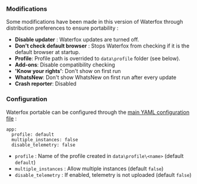 ### Modifications

Some modifications have been made in this version of Waterfox through distribution preferences to ensure portability :

* **Disable updater** : Waterfox updates are turned off.
* **Don't check default browser** : Stops Waterfox from checking if it is the default browser at startup.
* **Profile**: Profile path is overrided to `data\profile` folder (see below).
* **Add-ons**: Disable compatibility checking
* **'Know your rights'**:  Don't show on first run
* **WhatsNew**: Don't show WhatsNew on first run after every update
* **Crash reporter**: Disabled

### Configuration

Waterfox portable can be configured through the [main YAML configuration file](/doc/configuration/) :

<div class="language-yml highlighter-rouge"><div class="highlight"><pre class="highlight"><code>app:
  profile: default
  multiple_instances: false
  disable_telemetry: false
</code></pre></div></div>

* `profile` : Name of the profile created in `data\profile\<name>` (default `default`)
* `multiple_instances` : Allow multiple instances (default `false`)
* `disable_telemetry` : If enabled, telemetry is not uploaded (default `false`)
